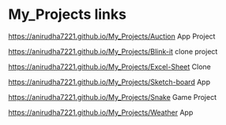 # My_Projects links

https://anirudha7221.github.io/My_Projects/Auction App Project

https://anirudha7221.github.io/My_Projects/Blink-it clone project

https://anirudha7221.github.io/My_Projects/Excel-Sheet Clone

https://anirudha7221.github.io/My_Projects/Sketch-board App

https://anirudha7221.github.io/My_Projects/Snake Game Project

https://anirudha7221.github.io/My_Projects/Weather App
